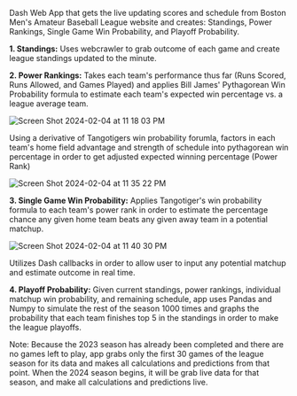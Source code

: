 Dash Web App that gets the live updating scores and schedule from Boston Men's Amateur Baseball League website and creates: Standings, Power Rankings, Single Game Win Probability, and Playoff Probability.


**1. Standings:**
Uses webcrawler to grab outcome of each game and create league standings updated to the minute.



**2. Power Rankings:**
Takes each team's performance thus far (Runs Scored, Runs Allowed, and Games Played) and applies Bill James' Pythagorean Win Probability formula to estimate each team's expected win percentage vs. a league average team.

![Screen Shot 2024-02-04 at 11 18 03 PM](https://github.com/eweinhaus/baseball-power-rankings/assets/98419357/83e0f6ca-17b9-4962-b1d6-101ef8804e83)

Using a derivative of Tangotigers win probability forumla, factors in each team's home field advantage and strength of schedule into pythagorean win percentage in order to get adjusted expected winning percentage (Power Rank)

![Screen Shot 2024-02-04 at 11 35 22 PM](https://github.com/eweinhaus/baseball-power-rankings/assets/98419357/cb255c93-8331-43ae-9c97-dc4e568e36bf)



**3. Single Game Win Probability:**
Applies Tangotiger's win probability formula to each team's power rank in order to estimate the percentage chance any given home team beats any given away team in a potential matchup.

![Screen Shot 2024-02-04 at 11 40 30 PM](https://github.com/eweinhaus/baseball-power-rankings/assets/98419357/78a790a6-b915-4c5e-807a-4524c92dfecd)

Utilizes Dash callbacks in order to allow user to input any potential matchup and estimate outcome in real time.



**4. Playoff Probability:**
Given current standings, power rankings, individual matchup win probability, and remaining schedule, app uses Pandas and Numpy to simulate the rest of the season 1000 times and graphs the probability that each team finishes top 5 in the standings in order to make the league playoffs.




Note: Because the 2023 season has already been completed and there are no games left to play, app grabs only the first 30 games of the league season for its data and makes all calculations and predictions from that point. When the 2024 season begins, it will be grab live data for that season, and make all calculations and predictions live.


